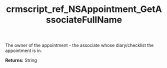 ﻿---
title: crmscript_ref_NSAppointment_GetAssociateFullName
description: String NSAppointment.GetAssociateFullName()
intellisense: NSAppointment.GetAssociateFullName
keywords: NSAppointment, GetAssociateFullName
so.topic: reference
---

The owner of the appointment - the associate whose diary/checklist the appointment is in.

**Returns:** String


